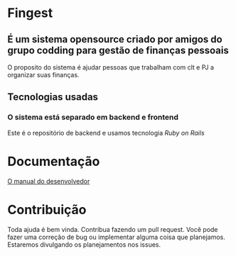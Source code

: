 # Fingest

## É um sistema opensource criado por amigos do grupo codding para gestão de finanças pessoais

O proposito do sistema é ajudar pessoas que trabalham com clt e PJ a organizar suas finanças.

## Tecnologias usadas

### O sistema está separado em backend e frontend
Este é o repositório de backend e usamos tecnologia _Ruby on Rails_

# Documentação
[O manual do desenvolvedor](doc/menu.md)

# Contribuição
Toda ajuda é bem vinda. Contribua fazendo um pull request. Você pode fazer uma correção de bug ou implementar alguma coisa que planejamos. Estaremos divulgando os planejamentos nos issues.